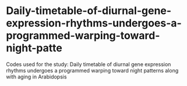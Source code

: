 # Daily-timetable-of-diurnal-gene-expression-rhythms-undergoes-a-programmed-warping-toward-night-patte
Codes used for the study: Daily timetable of diurnal gene expression rhythms undergoes a programmed warping toward night patterns along with aging in Arabidopsis
